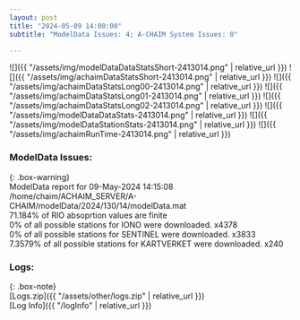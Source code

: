 ```yaml
---
layout: post
title: "2024-05-09 14:00:00"
subtitle: "ModelData Issues: 4; A-CHAIM System Issues: 0"

---
```


![]({{ "/assets/img/modelDataDataStatsShort-2413014.png" | relative_url }})
![]({{ "/assets/img/achaimDataStatsShort-2413014.png" | relative_url }})
![]({{ "/assets/img/achaimDataStatsLong00-2413014.png" | relative_url }})
![]({{ "/assets/img/achaimDataStatsLong01-2413014.png" | relative_url }})
![]({{ "/assets/img/achaimDataStatsLong02-2413014.png" | relative_url }})
![]({{ "/assets/img/modelDataDataStats-2413014.png" | relative_url }})
![]({{ "/assets/img/modelDataStationStats-2413014.png" | relative_url }})
![]({{ "/assets/img/achaimRunTime-2413014.png" | relative_url }})


### ModelData Issues:  
  
{: .box-warning}  
 ModelData report for 09-May-2024 14:15:08   
 /home/chaim/ACHAIM_SERVER/A-CHAIM/modelData/2024/130/14/modelData.mat   
 71.184% of RIO absoprtion values are finite   
 0% of all possible stations for IONO were downloaded. x4378   
 0% of all possible stations for SENTINEL were downloaded. x3833   
 7.3579% of all possible stations for KARTVERKET were downloaded. x240   
  


### Logs:  
  
{: .box-note}  
[Logs.zip]({{ "/assets/other/logs.zip" | relative_url }})  
[Log Info]({{ "/logInfo" | relative_url }})  
